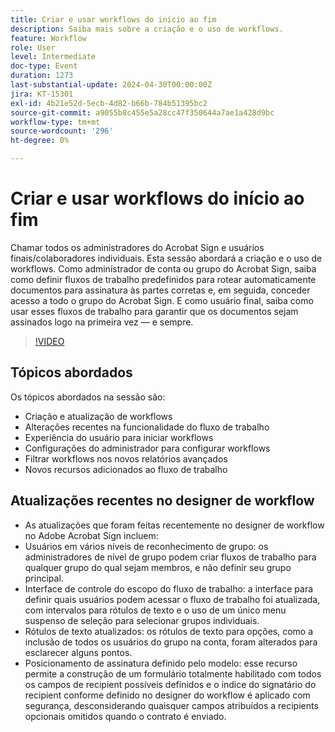 ```yaml
---
title: Criar e usar workflows do início ao fim
description: Saiba mais sobre a criação e o uso de workflows.
feature: Workflow
role: User
level: Intermediate
doc-type: Event
duration: 1273
last-substantial-update: 2024-04-30T00:00:00Z
jira: KT-15301
exl-id: 4b21e52d-5ecb-4d82-b66b-784b51395bc2
source-git-commit: a9055b8c455e5a28cc47f350644a7ae1a428d9bc
workflow-type: tm+mt
source-wordcount: '296'
ht-degree: 0%

---
```


# Criar e usar workflows do início ao fim

Chamar todos os administradores do Acrobat Sign e usuários finais/colaboradores individuais. Esta sessão abordará a criação e o uso de workflows. Como administrador de conta ou grupo do Acrobat Sign, saiba como definir fluxos de trabalho predefinidos para rotear automaticamente documentos para assinatura às partes corretas e, em seguida, conceder acesso a todo o grupo do Acrobat Sign. E como usuário final, saiba como usar esses fluxos de trabalho para garantir que os documentos sejam assinados logo na primeira vez — e sempre.

>[!VIDEO](https://video.tv.adobe.com/v/3454907/?learn=on&captions=por_br)

## Tópicos abordados

Os tópicos abordados na sessão são:

* Criação e atualização de workflows
* Alterações recentes na funcionalidade do fluxo de trabalho
* Experiência do usuário para iniciar workflows
* Configurações do administrador para configurar workflows
* Filtrar workflows nos novos relatórios avançados
* Novos recursos adicionados ao fluxo de trabalho

## Atualizações recentes no designer de workflow

* As atualizações que foram feitas recentemente no designer de workflow no Adobe Acrobat Sign incluem:
* Usuários em vários níveis de reconhecimento de grupo: os administradores de nível de grupo podem criar fluxos de trabalho para qualquer grupo do qual sejam membros, e não definir seu grupo principal.
* Interface de controle do escopo do fluxo de trabalho: a interface para definir quais usuários podem acessar o fluxo de trabalho foi atualizada, com intervalos para rótulos de texto e o uso de um único menu suspenso de seleção para selecionar grupos individuais.
* Rótulos de texto atualizados: os rótulos de texto para opções, como a inclusão de todos os usuários do grupo na conta, foram alterados para esclarecer alguns pontos.
* Posicionamento de assinatura definido pelo modelo: esse recurso permite a construção de um formulário totalmente habilitado com todos os campos de recipient possíveis definidos e o índice do signatário do recipient conforme definido no designer do workflow é aplicado com segurança, desconsiderando quaisquer campos atribuídos a recipients opcionais omitidos quando o contrato é enviado.
